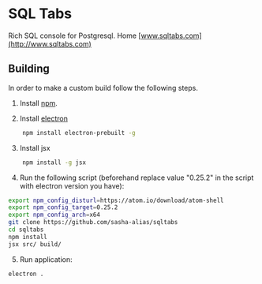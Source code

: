 # SQL Tabs

Rich SQL console for Postgresql. Home [www.sqltabs.com](http://www.sqltabs.com)

## Building

In order to make a custom build follow the following steps.

1. Install [npm](https://www.npmjs.com).

2. Install [electron](http://electron.atom.io)
``` bash
    npm install electron-prebuilt -g
```

3. Install jsx
``` bash
    npm install -g jsx
```

4. Run the following script (beforehand replace value "0.25.2" in the script with electron version you have):
``` bash
export npm_config_disturl=https://atom.io/download/atom-shell
export npm_config_target=0.25.2
export npm_config_arch=x64
git clone https://github.com/sasha-alias/sqltabs
cd sqltabs
npm install
jsx src/ build/
```

5. Run application:
``` bash
electron .
```

